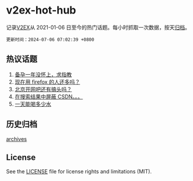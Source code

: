 # v2ex-hot-hub

 记录[V2EX](https://www.v2ex.com/)从 2021-01-06 日至今的热门话题。每小时抓取一次数据，按天[归档](archives)。

`更新时间：2024-07-06 07:02:39 +0800`

## 热议话题

1. [备孕一年没怀上，求指教](https://www.v2ex.com/t/1055069)
1. [现在用 firefox 的人还多吗？](https://www.v2ex.com/t/1055019)
1. [北京开网吧还有搞头吗？](https://www.v2ex.com/t/1055035)
1. [在搜索结果中屏蔽 CSDN。。。](https://www.v2ex.com/t/1054983)
1. [一天能喝多少水](https://www.v2ex.com/t/1055026)

## 历史归档

[archives](archives)

## License

See the [LICENSE](LICENSE) file for license rights and limitations (MIT).

